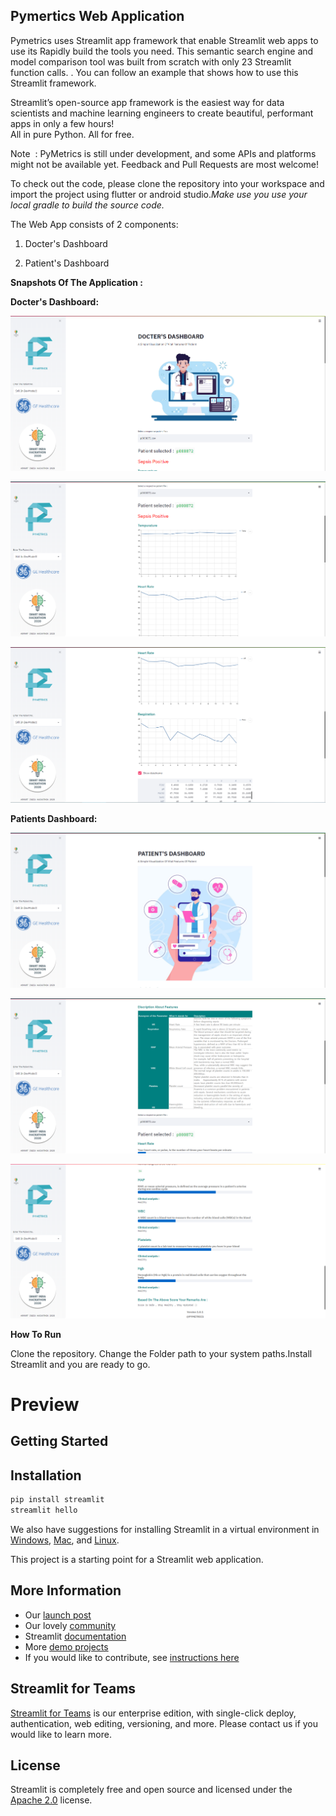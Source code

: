 Pymertics Web Application
-------------------------

Pymetrics uses Streamlit app framework​ that enable Streamlit web apps to use its 
Rapidly build the tools you need. This semantic search engine and model comparison 
tool was built from scratch with only 23 Streamlit function calls. . You can follow 
an example that shows how to use this Streamlit framework.

Streamlit’s open-source app framework is the easiest way for data scientists and 
machine learning engineers to create beautiful, performant apps in only a few hours!  
All in pure Python. All for free.

Note ​ : PyMetrics is still under development, and some APIs and platforms might
not be available yet. ​Feedback​ and ​Pull Requests​ are most welcome!

To check out the code, please clone the repository into your workspace and
import the project using flutter or android studio. *​Make use you use your local
gradle to build the source code.*

The Web App consists of 2 components:

1.  Docter's Dashboard

2.  Patient's Dashboard


**Snapshots Of The Application :**

**Docter's Dashboard:**

![](src/ss1.png)

![](src/ss2.png)

![](src/ss3.png)

**Patients Dashboard:**

![](src/ss7.png)

![](src/ss8.png)

![](src/ss10.png)


**How To Run**

Clone the repository. Change the Folder path to your system paths.Install Streamlit and you are ready to go.

Preview
=======

Getting Started
---------------

## Installation

```bash
pip install streamlit
streamlit hello
```

We also have suggestions for installing Streamlit in a virtual environment 
in [Windows](https://github.com/streamlit/streamlit/wiki/Installing-in-a-virtual-environment#on-windows), 
[Mac](https://github.com/streamlit/streamlit/wiki/Installing-in-a-virtual-environment#on-mac--linux), 
and [Linux](https://github.com/streamlit/streamlit/wiki/Installing-in-a-virtual-environment#on-mac--linux).

This project is a starting point for a Streamlit web application.

## More Information

- Our [launch post](https://towardsdatascience.com/coding-ml-tools-like-you-code-ml-models-ddba3357eace)
- Our lovely [community](https://discuss.streamlit.io/)
- Streamlit [documentation](https://docs.streamlit.io/)
- More [demo projects](https://github.com/streamlit/)
- If you would like to contribute, see [instructions here](https://github.com/streamlit/streamlit/wiki/Contributing)

## Streamlit for Teams

[Streamlit for Teams](https://streamlit.io/for-teams/) is our enterprise edition, with single-click deploy, authentication, web editing, versioning, and more. Please contact us if you would like to learn more.

## License

Streamlit is completely free and open source and licensed under the [Apache 2.0](https://www.apache.org/licenses/LICENSE-2.0) license.

